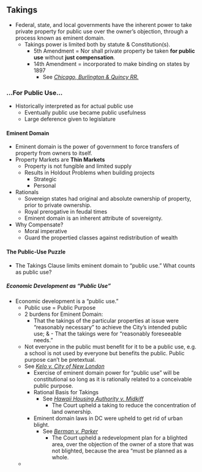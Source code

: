 ## Takings
- Federal, state, and local governments have the inherent power to take private property for public use over the owner’s objection, through a process known as eminent domain.
  - Takings power is limited both by statute & Constitution(s).
    - 5th Amendment  = Nor shall private property be taken **for public use** without **just compensation**.
    - 14th Amendment = incorporated to make binding on states by 1897
      - See *[Chicago, Burlington & Quincy RR.](link)*

### ...For Public Use...
- Historically interpreted as for actual public use
  - Eventually public use became public usefulness
  - Large deference given to legislature


#### Eminent Domain
- Eminent domain is the power of government to force transfers of property from owners to itself.
- Property Markets are **Thin Markets**
  - Property is not fungible and limited supply
  - Results in Holdout Problems when building projects
    - Strategic
    - Personal
- Rationals
  - Sovereign states had original and absolute ownership of property, prior to private ownership.
  - Royal prerogative in feudal times
  - Eminent domain is an inherent attribute of sovereignty.
- Why Compensate?
  - Moral imperative
  - Guard the propertied classes against redistribution of wealth

#### The Public-Use Puzzle
- The Takings Clause limits eminent domain to “public use.” What counts as public use?

##### Economic Development as “Public Use”
- Economic development is a “public use.”
  - Public use = Public Purpose
  - 2 burdens for Eminent Domain:
    - That the takings of the particular properties at issue were “reasonably necessary” to achieve the City’s intended public use; & - That the takings were for “reasonably foreseeable needs.”
  - Not everyone in the public must benefit for it to be a public use, e.g. a school is not used by everyone but benefits the public. Public purpose can’t be pretextual.
  - See *[Kelo v. City of New London](link)*
    - Exercise of eminent domain power for “public use” will be constitutional so long as it is rationally related to a conceivable public purpose.
    - Rational Basis for Takings
      - See *[Hawaii Housing Authority v. Midkiff](link)*
        - The Court upheld a taking to reduce the concentration of land ownership.
    - Eminent domain laws in DC were upheld to get rid of urban blight.
      - See *[Berman v. Parker](link)*
        - The Court upheld a redevelopment plan for a blighted area, over the objection of the owner of a store that was not blighted, because the area “must be planned as a whole.
  -
